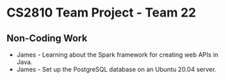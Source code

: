 # CS2810 Team Project - Team 22

## Non-Coding Work
- James - Learning about the Spark framework for creating web APIs in Java.
- James - Set up the PostgreSQL database on an Ubuntu 20.04 server.